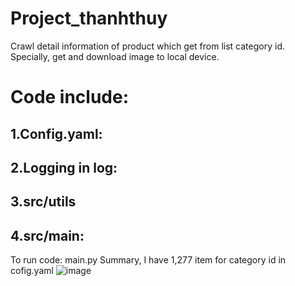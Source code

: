 # Project_thanhthuy
Crawl detail information of product which get from list category id. Specially, get and download image to local device.
# Code include:
## 1.Config.yaml:
## 2.Logging in log:
## 3.src/utils 
## 4.src/main:
To run code: main.py
Summary, I have 1,277 item for category id in cofig.yaml
![image](https://github.com/Thanhthuy-200997/lazada_crawler/assets/92812173/8a45cbcd-d0ad-4cb8-93cf-dd2bb03b7620)




